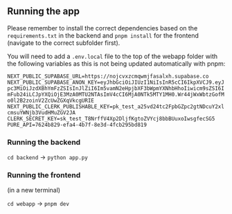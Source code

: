## Running the app
Please remember to install the correct dependencies based on the `requirements.txt` in the backend and `pnpm install` for the frontend (navigate to the correct subfolder first).

You will need to add a `.env.local` file to the top of the webapp folder with the following variables as this is not being updated automatically with pnpm:

`NEXT_PUBLIC_SUPABASE_URL=https://nojcvxzcmqwmjfasalxh.supabase.co
NEXT_PUBLIC_SUPABASE_ANON_KEY=eyJhbGciOiJIUzI1NiIsInR5cCI6IkpXVCJ9.eyJpc3MiOiJzdXBhYmFzZSIsInJlZiI6Im5vamN2eHpjbXF3bWpmYXNhbHhoIiwicm9sZSI6ImFub24iLCJpYXQiOjE3MzA0MTU2NTAsImV4cCI6MjA0NTk5MTY1MH0.Wr44jWxWbtzGofMo0l2B2zoinV2ZcUwZGXqVkcgURIE
NEXT_PUBLIC_CLERK_PUBLISHABLE_KEY=pk_test_a25vd24tc2FpbGZpc2gtNDcuY2xlcmsuYWNjb3VudHMuZGV2JA
CLERK_SECRET_KEY=sk_test_T8NrffV4Xp2DljfKgtoZVYcj8bbBUuxoIwsgfecSG5
PURE_API=7624b829-efa4-4b7f-8e3d-4fcb295bd819`

### Running the backend
`cd backend` -> `python app.py`

### Running the frontend
(in a new terminal)

`cd webapp` -> `pnpm dev`


